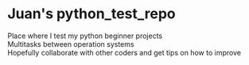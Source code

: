 # Juan's python_test_repo

Place where I test my python beginner projects </br>
Multitasks between operation systems </br>
Hopefully collaborate with other coders and get tips on how to improve </br>
